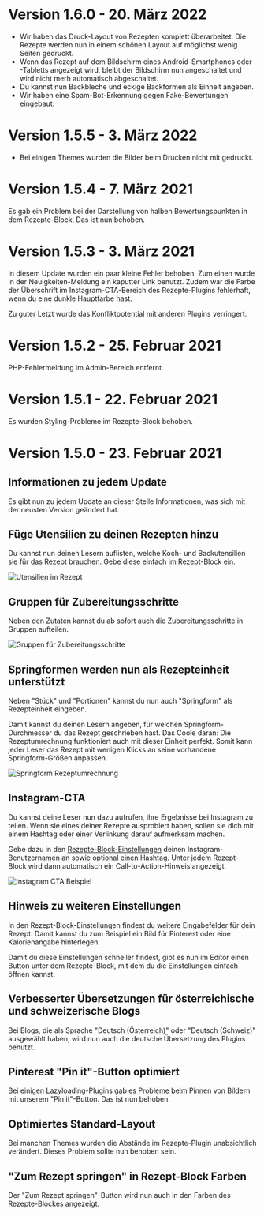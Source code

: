 # Version 1.6.0 - 20. März 2022

- Wir haben das Druck-Layout von Rezepten komplett überarbeitet. Die Rezepte werden nun in einem schönen Layout auf möglichst wenig Seiten gedruckt.
- Wenn das Rezept auf dem Bildschirm eines Android-Smartphones oder -Tabletts angezeigt wird, bleibt der Bildschirm nun angeschaltet und wird nicht merh automatisch abgeschaltet.
- Du kannst nun Backbleche und eckige Backformen als Einheit angeben.
- Wir haben eine Spam-Bot-Erkennung gegen Fake-Bewertungen eingebaut.

# Version 1.5.5 - 3. März 2022

- Bei einigen Themes wurden die Bilder beim Drucken nicht mit gedruckt.

# Version 1.5.4 - 7. März 2021

Es gab ein Problem bei der Darstellung von halben Bewertungspunkten in dem Rezepte-Block. Das ist nun behoben.

# Version 1.5.3 - 3. März 2021

In diesem Update wurden ein paar kleine Fehler behoben. Zum einen wurde in der Neuigkeiten-Meldung ein kaputter Link benutzt. Zudem war die Farbe der Überschrift im Instagram-CTA-Bereich des Rezepte-Plugins fehlerhaft, wenn du eine dunkle Hauptfarbe hast.

Zu guter Letzt wurde das Konfliktpotential mit anderen Plugins verringert.

# Version 1.5.2 - 25. Februar 2021

PHP-Fehlermeldung im Admin-Bereich entfernt.

# Version 1.5.1 - 22. Februar 2021

Es wurden Styling-Probleme im Rezepte-Block behoben.

# Version 1.5.0 - 23. Februar 2021

## Informationen zu jedem Update

Es gibt nun zu jedem Update an dieser Stelle Informationen, was sich mit der neusten Version geändert hat.

## Füge Utensilien zu deinen Rezepten hinzu

Du kannst nun deinen Lesern auflisten, welche Koch- und Backutensilien sie für das Rezept brauchen. Gebe diese einfach im Rezept-Block ein.

![Utensilien im Rezept](##ASSETS_PATH##/changelog/utensilien-de_DE.jpg)

## Gruppen für Zubereitungsschritte

Neben den Zutaten kannst du ab sofort auch die Zubereitungsschritte in Gruppen aufteilen.

![Gruppen für Zubereitungsschritte](##ASSETS_PATH##/changelog/zubereitung-gruppen-de_DE.jpg)

## Springformen werden nun als Rezepteinheit unterstützt

Neben "Stück" und "Portionen" kannst du nun auch "Springform" als Rezepteinheit eingeben.

Damit kannst du deinen Lesern angeben, für welchen Springform-Durchmesser du das Rezept geschrieben hast. Das Coole daran: Die Rezeptumrechnung funktioniert auch mit dieser Einheit perfekt. Somit kann jeder Leser das Rezept mit wenigen Klicks an seine vorhandene Springform-Größen anpassen.

![Springform Rezeptumrechnung](##ASSETS_PATH##/changelog/springform-de_DE.jpg)

## Instagram-CTA

Du kannst deine Leser nun dazu aufrufen, ihre Ergebnisse bei Instagram zu teilen. Wenn sie eines deiner Rezepte ausprobiert haben, sollen sie dich mit einem Hashtag oder einer Verlinkung darauf aufmerksam machen.

Gebe dazu in den [Rezepte-Block-Einstellungen](##RECIPE_BLOCK_SETTINGS_LINK##) deinen Instagram-Benutzernamen an sowie optional einen Hashtag. Unter jedem Rezept-Block wird dann automatisch ein Call-to-Action-Hinweis angezeigt.

![Instagram CTA Beispiel](##ASSETS_PATH##/changelog/instagram-cta-de_DE.jpg)

## Hinweis zu weiteren Einstellungen

In den Rezept-Block-Einstellungen findest du weitere Eingabefelder für dein Rezept. Damit kannst du zum Beispiel ein Bild für Pinterest oder eine Kalorienangabe hinterlegen.

Damit du diese Einstellungen schneller findest, gibt es nun im Editor einen Button unter dem Rezepte-Block, mit dem du die Einstellungen einfach öffnen kannst.

## Verbesserter Übersetzungen für österreichische und schweizerische Blogs

Bei Blogs, die als Sprache "Deutsch (Österreich)" oder "Deutsch (Schweiz)" ausgewählt haben, wird nun auch die deutsche Übersetzung des Plugins benutzt.

## Pinterest "Pin it"-Button optimiert

Bei einigen Lazyloading-Plugins gab es Probleme beim Pinnen von Bildern mit unserem "Pin it"-Button. Das ist nun behoben.

## Optimiertes Standard-Layout

Bei manchen Themes wurden die Abstände im Rezepte-Plugin unabsichtlich verändert. Dieses Problem sollte nun behoben sein.

## "Zum Rezept springen" in Rezept-Block Farben

Der "Zum Rezept springen"-Button wird nun auch in den Farben des Rezepte-Blockes angezeigt.
